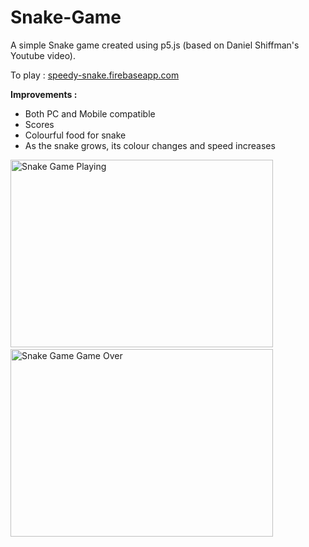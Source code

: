 # Snake-Game
A simple Snake game created using p5.js (based on Daniel Shiffman's Youtube video).

To play : <a href="https://speedy-snake.firebaseapp.com" target="_blank">speedy-snake.firebaseapp.com</a>

<b> Improvements : </b>
<ul>
  <li> Both PC and Mobile compatible</li>
  <li> Scores </li>
  <li> Colourful food for snake </li>
  <li> As the snake grows, its colour changes and speed increases </li>
</ul>  

<img src="https://github.com/akki777/Snake-Game/blob/master/snake/a.png" alt="Snake Game Playing" height=300 width=420/>
&nbsp;&nbsp;&nbsp;&nbsp;&nbsp;
<img src="https://github.com/akki777/Snake-Game/blob/master/snake/b.png" alt="Snake Game Game Over" height=300 width=420/>


